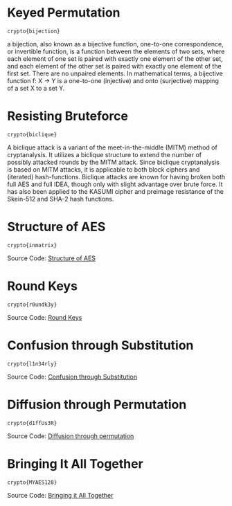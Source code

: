 # Keyed Permutation
```
crypto{bijection}
```

a bijection, also known as a bijective function, one-to-one correspondence, or invertible function, is a function between the elements of two sets, where each element of one set is paired with exactly one element of the other set, and each element of the other set is paired with exactly one element of the first set. There are no unpaired elements. In mathematical terms, a bijective function f: X → Y is a one-to-one (injective) and onto (surjective) mapping of a set X to a set Y.

# Resisting Bruteforce
```
crypto{biclique}
```

A biclique attack is a variant of the meet-in-the-middle (MITM) method of cryptanalysis. It utilizes a biclique structure to extend the number of possibly attacked rounds by the MITM attack. Since biclique cryptanalysis is based on MITM attacks, it is applicable to both block ciphers and (iterated) hash-functions. Biclique attacks are known for having broken both full AES and full IDEA, though only with slight advantage over brute force. It has also been applied to the KASUMI cipher and preimage resistance of the Skein-512 and SHA-2 hash functions.

# Structure of AES
```
crypto{inmatrix}
```

Source Code: [Structure of AES](matrix.py)

# Round Keys
```
crypto{r0undk3y}
```

Source Code: [Round Keys](round_key.py)

# Confusion through Substitution
```
crypto{l1n34rly}
```

Source Code: [Confusion through Substitution](substitution.py)

# Diffusion through Permutation
```
crypto{d1ffUs3R}
```

Source Code: [Diffusion through permutation](diffusion.py)

# Bringing It All Together
```
crypto{MYAES128}
```

Source Code: [Bringing it All Together](aes_decrypt.py)